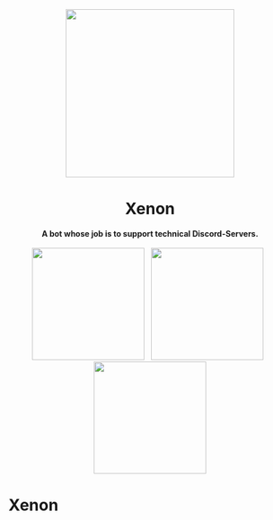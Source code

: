 <div align="center">
  <img src="https://user-images.githubusercontent.com/38182450/43689008-bce3ad5e-98f3-11e8-929c-4801a540cefb.png" width="300"/>
  <h1>Xenon</h1>
  <strong>A bot whose job is to support technical Discord-Servers.</strong>
  <br><br>
  <a href="https://discordapp.com/oauth2/authorize?client_id=479586914605989888&scope=bot&permissions=2146958591"><img src="https://raw.githubusercontent.com/SleepyBoyy/Xenon/master/Images/Discord.png" width="200" /></a> &nbsp;
  <a href="http://xsleepy.me/"><img src="https://raw.githubusercontent.com/SleepyBoyy/Xenon/master/Images/Documentation.png" width="200" /></a> &nbsp;
  <a href="https://discord.gg/GPk5Cxa"><img src="https://raw.githubusercontent.com/SleepyBoyy/Xenon/master/Images/Support.png" width="200" /></a>
</div>

# Xenon
